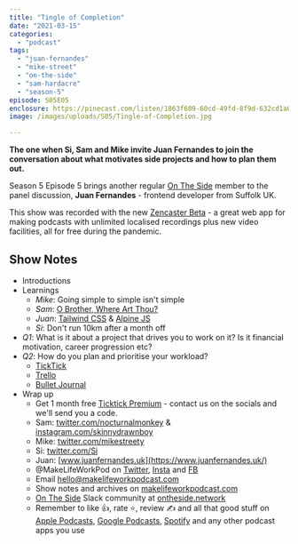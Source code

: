 ```yaml
---
title: "Tingle of Completion"
date: "2021-03-15"
categories: 
  - "podcast"
tags: 
  - "juan-fernandes"
  - "mike-street"
  - "on-the-side"
  - "sam-hardacre"
  - "season-5"
episode: S05E05
enclosure: https://pinecast.com/listen/1863f609-60cd-49fd-8f9d-632cd1a04fd4.mp3
image: /images/uploads/S05/Tingle-of-Completion.jpg

---
```


**The one when Si, Sam and Mike invite Juan Fernandes to join the conversation about what motivates side projects and how to plan them out.**

Season 5 Episode 5 brings another regular [On The Side](http://ontheside.network) member to the panel discussion, **Juan Fernandes** - frontend developer from Suffolk UK.

This show was recorded with the new [Zencaster Beta](https://zencastr.com) - a great web app for making podcasts with unlimited localised recordings plus new video facilities, all for free during the pandemic.

## Show Notes

- Introductions
- Learnings
    - _Mike_: Going simple to simple isn't simple
    - _Sam_: [O Brother, Where Art Thou?](https://www.netflix.com/watch/60002991?source=35)
    - _Juan_: [Tailwind CSS](https://tailwindcss.com) & [Alpine JS](https://github.com/alpinejs/alpine)
    - _Si_: Don't run 10km after a month off
- _Q1_: What is it about a project that drives you to work on it? Is it financial motivation, career progression etc?
- _Q2_: How do you plan and prioritise your workload?
    - [TickTick](https://ticktick.com/r?c=dro4kuok)
    - [Trello](https://trello.com/sijobling/recommend)
    - [Bullet Journal](https://bulletjournal.com/)
- Wrap up
    - Get 1 month free [Ticktick Premium](https://ticktick.com/r?c=dro4kuok) - contact us on the socials and we'll send you a code.
    - Sam: [twitter.com/nocturnalmonkey](https://twitter.com/nocturnalmonkey) & [instagram.com/skinnydrawnboy](https://www.instagram.com/skinnydrawnboy/)
    - Mike: [twitter.com/mikestreety](https://twitter.com/mikestreety) 
    - Si: [twitter.com/Si](https://twitter.com/Si) 
    - Juan: [www.juanfernandes.uk](https://www.juanfernandes.uk/)
    - @MakeLifeWorkPod on [Twitter](http://twitter.com/MakeLifeWorkPod), [Insta](http://instagram.com/MakeLifeWorkPod) and [FB](http://facebook.com/MakeLifeWorkPod)
    - Email hello@makelifeworkpodcast.com
    - Show notes and archives on [makelifeworkpodcast.com](https://makelifeworkpodcast.com)
    - [On The Side](http://ontheside.network) Slack community at [ontheside.network](http://ontheside.network)
    - Remember to like 👍, rate ⭐️, review ✍️ and all that good stuff on [Apple Podcasts](https://podcasts.apple.com/gb/podcast/make-life-work/id1490247567), [Google Podcasts](https://podcasts.google.com/feed/aHR0cHM6Ly9tYWtlbGlmZXdvcmtwb2RjYXN0LmNvbS9mZWVkL3BvZGNhc3Qv?sa=X&ved=2ahUKEwiCu_2Lva3vAhUDpRoKHUuOA5MQ9sEGegQIARAK), [Spotify](https://open.spotify.com/show/0s2JUvAOvjjKVgcuUGp9at) and any other podcast apps you use
